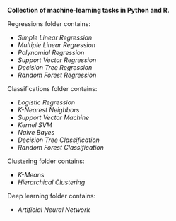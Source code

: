 **Collection of machine-learning tasks in Python and R.**

Regressions folder contains:
* _Simple Linear Regression_
* _Multiple Linear Regression_
* _Polynomial Regression_
* _Support Vector Regression_
* _Decision Tree Regression_
* _Random Forest Regression_

Classifications folder contains: 
* _Logistic Regression_
* _K-Nearest Neighbors_
* _Support Vector Machine_
* _Kernel SVM_
* _Naive Bayes_
* _Decision Tree Classification_
* _Random Forest Classification_

Clustering folder contains: 
* _K-Means_
* _Hierarchical Clustering_

Deep learning folder contains:
* _Artificial Neural Network_

